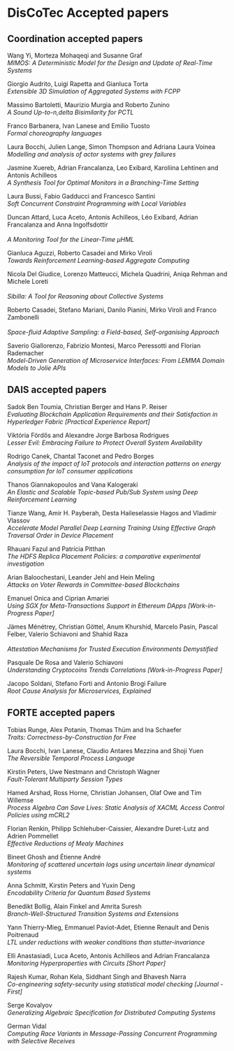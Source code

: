 # DisCoTec Accepted papers

## Coordination accepted papers

Wang Yi, Morteza Mohaqeqi and Susanne Graf	<br/>
*MIMOS: A Deterministic Model for the Design and Update of Real-Time Systems*

Giorgio Audrito, Luigi Rapetta and Gianluca Torta	<br/> 
*Extensible 3D Simulation of Aggregated Systems with FCPP*

Massimo Bartoletti, Maurizio Murgia and Roberto Zunino	<br/> 
*A Sound Up-to-n,delta Bisimilarity for PCTL*

Franco Barbanera, Ivan Lanese and Emilio Tuosto	<br/>
*Formal choreography languages*

Laura Bocchi, Julien Lange, Simon Thompson and Adriana Laura Voinea	<br/>
*Modelling and analysis of actor systems with grey failures*

Jasmine Xuereb, Adrian Francalanza, Leo Exibard, Karoliina Lehtinen and Antonis Achilleos	<br/> 
*A Synthesis Tool for Optimal Monitors in a Branching-Time Setting*

Laura Bussi, Fabio Gadducci and Francesco Santini <br/>	
*Soft Concurrent Constraint Programming with Local Variables*

Duncan Attard, Luca Aceto, Antonis Achilleos, Léo Exibard, Adrian Francalanza and Anna Ingolfsdottir <br/>	
*A Monitoring Tool for the Linear-Time μHML*

Gianluca Aguzzi, Roberto Casadei and Mirko Viroli <br/>	
*Towards Reinforcement Learning-based Aggregate Computing*

Nicola Del Giudice, Lorenzo Matteucci, Michela Quadrini, Aniqa Rehman and Michele Loreti <br/>	
*Sibilla: A Tool for Reasoning about Collective Systems*

Roberto Casadei, Stefano Mariani, Danilo Pianini, Mirko Viroli and Franco Zambonelli <br/>	
*Space-fluid Adaptive Sampling: a Field-based, Self-organising Approach*

Saverio Giallorenzo, Fabrizio Montesi, Marco Peressotti and Florian Rademacher	<br/>
*Model-Driven Generation of Microservice Interfaces: From LEMMA Domain Models to Jolie APIs*


## DAIS accepted papers

Sadok Ben Toumia, Christian Berger and Hans P. Reiser	<br/> 
*Evaluating Blockchain Application Requirements and their Satisfaction in Hyperledger Fabric [Practical Experience Report]*

Viktória Fördős and Alexandre Jorge Barbosa Rodrigues	<br/> 
*Lesser Evil: Embracing Failure to Protect Overall System Availability*

Rodrigo Canek, Chantal Taconet and Pedro Borges	<br/> 
*Analysis of the impact of IoT protocols and interaction patterns on energy consumption for IoT consumer applications*

Thanos Giannakopoulos and Vana Kalogeraki	<br/> 
*An Elastic and Scalable Topic-based Pub/Sub System using Deep Reinforcement Learning*

Tianze Wang, Amir H. Payberah, Desta Haileselassie Hagos and Vladimir Vlassov <br/>	
*Accelerate Model Parallel Deep Learning Training Using Effective Graph Traversal Order in Device Placement*

Rhauani Fazul and Patrícia Pitthan	<br/> 
*The HDFS Replica Placement Policies: a comparative experimental investigation*

Arian Baloochestani, Leander Jehl and Hein Meling <br/>	
*Attacks on Voter Rewards in Committee-based Blockchains* 

Emanuel Onica and Ciprian Amariei <br/>	
*Using SGX for Meta-Transactions Support in Ethereum DApps [Work-in-Progress Paper]*

Jämes Ménétrey, Christian Göttel, Anum Khurshid, Marcelo Pasin, Pascal Felber, Valerio Schiavoni and Shahid Raza <br/>	
*Attestation Mechanisms for Trusted Execution Environments Demystified*

Pasquale De Rosa and Valerio Schiavoni	<br/> 
*Understanding Cryptocoins Trends Correlations [Work-in-Progress Paper]*

Jacopo Soldani, Stefano Forti and Antonio Brogi	Failure <br/> 
*Root Cause Analysis for Microservices, Explained*


## FORTE accepted papers

Tobias Runge, Alex Potanin, Thomas Thüm and Ina Schaefer  <br/> 
*Traits: Correctness-by-Construction for Free*

Laura Bocchi, Ivan Lanese, Claudio Antares Mezzina and Shoji Yuen <br/>
*The Reversible Temporal Process Language*

Kirstin Peters, Uwe Nestmann and Christoph Wagner <br/> 
*Fault-Tolerant Multiparty Session Types*

Hamed Arshad, Ross Horne, Christian Johansen, Olaf Owe and Tim Willemse <br/> 
*Process Algebra Can Save Lives: Static Analysis of XACML Access Control Policies using mCRL2*	

Florian Renkin, Philipp Schlehuber-Caissier, Alexandre Duret-Lutz and Adrien Pommellet <br/> 
*Effective Reductions of Mealy Machines*

Bineet Ghosh and Étienne André <br/> 
*Monitoring of scattered uncertain logs using uncertain linear dynamical systems*	

Anna Schmitt, Kirstin Peters and Yuxin Deng <br/> 
*Encodability Criteria for Quantum Based Systems*

Benedikt Bollig, Alain Finkel and Amrita Suresh <br/> 
*Branch-Well-Structured Transition Systems and Extensions*

Yann Thierry-Mieg, Emmanuel Paviot-Adet, Etienne Renault and Denis Poitrenaud <br/> 
*LTL under reductions with weaker conditions than stutter-invariance*

Elli Anastasiadi, Luca Aceto, Antonis Achilleos and Adrian Francalanza <br/> 
*Monitoring Hyperproperties with Circuits [Short Paper]*

Rajesh Kumar, Rohan Kela, Siddhant Singh and Bhavesh Narra <br/> 
*Co-engineering safety-security using statistical model checking [Journal - First]*	

Serge Kovalyov <br/> 
*Generalizing Algebraic Specification for Distributed Computing Systems*	

German Vidal <br/>
*Computing Race Variants in Message-Passing Concurrent Programming with Selective Receives*	